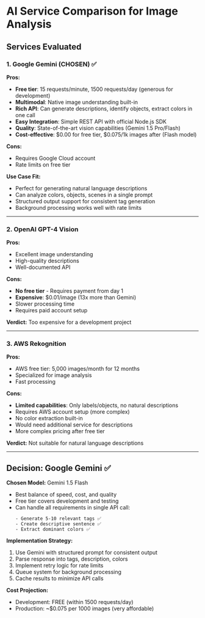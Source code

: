 # AI Service Comparison for Image Analysis

## Services Evaluated

### 1. Google Gemini (CHOSEN) ✅

**Pros:**
- **Free tier**: 15 requests/minute, 1500 requests/day (generous for development)
- **Multimodal**: Native image understanding built-in
- **Rich API**: Can generate descriptions, identify objects, extract colors in one call
- **Easy Integration**: Simple REST API with official Node.js SDK
- **Quality**: State-of-the-art vision capabilities (Gemini 1.5 Pro/Flash)
- **Cost-effective**: $0.00 for free tier, $0.075/1k images after (Flash model)

**Cons:**
- Requires Google Cloud account
- Rate limits on free tier

**Use Case Fit:**
- Perfect for generating natural language descriptions
- Can analyze colors, objects, scenes in a single prompt
- Structured output support for consistent tag generation
- Background processing works well with rate limits

---

### 2. OpenAI GPT-4 Vision

**Pros:**
- Excellent image understanding
- High-quality descriptions
- Well-documented API

**Cons:**
- **No free tier** - Requires payment from day 1
- **Expensive**: $0.01/image (13x more than Gemini)
- Slower processing time
- Requires paid account setup

**Verdict:** Too expensive for a development project

---

### 3. AWS Rekognition

**Pros:**
- AWS free tier: 5,000 images/month for 12 months
- Specialized for image analysis
- Fast processing

**Cons:**
- **Limited capabilities**: Only labels/objects, no natural descriptions
- Requires AWS account setup (more complex)
- No color extraction built-in
- Would need additional service for descriptions
- More complex pricing after free tier

**Verdict:** Not suitable for natural language descriptions

---

## Decision: Google Gemini ✅

**Chosen Model:** Gemini 1.5 Flash
- Best balance of speed, cost, and quality
- Free tier covers development and testing
- Can handle all requirements in single API call:
  ```
  - Generate 5-10 relevant tags ✅
  - Create descriptive sentence ✅
  - Extract dominant colors ✅
  ```

**Implementation Strategy:**
1. Use Gemini with structured prompt for consistent output
2. Parse response into tags, description, colors
3. Implement retry logic for rate limits
4. Queue system for background processing
5. Cache results to minimize API calls

**Cost Projection:**
- Development: FREE (within 1500 requests/day)
- Production: ~$0.075 per 1000 images (very affordable)

